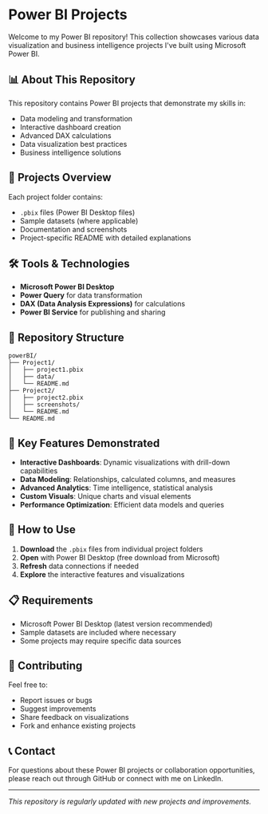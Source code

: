 # Power BI Projects

Welcome to my Power BI repository! This collection showcases various data visualization and business intelligence projects I've built using Microsoft Power BI.

## 📊 About This Repository

This repository contains Power BI projects that demonstrate my skills in:
- Data modeling and transformation
- Interactive dashboard creation
- Advanced DAX calculations
- Data visualization best practices
- Business intelligence solutions

## 🚀 Projects Overview

Each project folder contains:
- `.pbix` files (Power BI Desktop files)
- Sample datasets (where applicable)
- Documentation and screenshots
- Project-specific README with detailed explanations

## 🛠️ Tools & Technologies

- **Microsoft Power BI Desktop**
- **Power Query** for data transformation
- **DAX (Data Analysis Expressions)** for calculations
- **Power BI Service** for publishing and sharing

## 📁 Repository Structure

```
powerBI/
├── Project1/
│   ├── project1.pbix
│   ├── data/
│   └── README.md
├── Project2/
│   ├── project2.pbix
│   ├── screenshots/
│   └── README.md
└── README.md
```

## 🎯 Key Features Demonstrated

- **Interactive Dashboards**: Dynamic visualizations with drill-down capabilities
- **Data Modeling**: Relationships, calculated columns, and measures
- **Advanced Analytics**: Time intelligence, statistical analysis
- **Custom Visuals**: Unique charts and visual elements
- **Performance Optimization**: Efficient data models and queries


## 🔧 How to Use

1. **Download** the `.pbix` files from individual project folders
2. **Open** with Power BI Desktop (free download from Microsoft)
3. **Refresh** data connections if needed
4. **Explore** the interactive features and visualizations

## 📋 Requirements

- Microsoft Power BI Desktop (latest version recommended)
- Sample datasets are included where necessary
- Some projects may require specific data sources

## 🤝 Contributing

Feel free to:
- Report issues or bugs
- Suggest improvements
- Share feedback on visualizations
- Fork and enhance existing projects

## 📞 Contact

For questions about these Power BI projects or collaboration opportunities, please reach out through GitHub or connect with me on LinkedIn.

---
*This repository is regularly updated with new projects and improvements.*